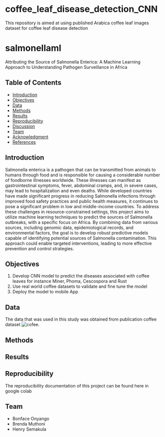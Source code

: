 # coffee_leaf_disease_detection_CNN
This repository is aimed at using published Arabica coffee leaf images dataset  for coffee leaf disease detection
# salmonellaml
Attributing the Source of Salmonella Enterica: A Machine Learning Approach to Understanding Pathogen Surveillance in Africa
## Table of Contents
- [Introduction](#Introduction)
- [Objectives](#Objectives)
- [Data](#Data)
- [Methods](#Methods)
- [Results](#Results)
- [Reproducibility](#Reproducibility)
- [Discussion](#Discussion)
- [Team](#Team)
- [Acknowledgment](#Acknowledgment)
- [References](#References)

## Introduction
Salmonella enterica is a pathogen that can be transmitted from animals to humans through food and is responsible for causing a considerable number of foodborne illnesses worldwide. These illnesses can manifest as gastrointestinal symptoms, fever, abdominal cramps, and, in severe cases, may lead to hospitalization and even deaths. While developed countries have made significant progress in reducing Salmonella infections through improved food safety practices and public health measures, it continues to pose a significant problem in low and middle-income countries. To address these challenges in resource-constrained settings, this project aims to utilize machine learning techniques to predict the sources of Salmonella outbreaks, with a specific focus on Africa. By combining data from various sources, including genomic data, epidemiological records, and environmental factors, the goal is to develop robust predictive models capable of identifying potential sources of Salmonella contamination. This approach could enable targeted interventions, leading to more effective prevention and control strategies.

## Objectives
1. Develop CNN  model to predict the diseases associated with coffee leaves for instance Miner, Phoma, Cescospora and Rust
2. Use real world coffee datasets to validate and fine tune the model
3. Deploy the model to mobile App
## Data
The data that was used in this study was obtained from publication coffee dataset ![cofee](https://www.sciencedirect.com/science/article/pii/S2352340921004261). 

## Methods

## Results

## Reproducibility
The reproducibility documentation of this project can be found here in google colab
 
 ## Team
- Bonface Onyango
- Brenda Muthoni
- Henry Semakula

